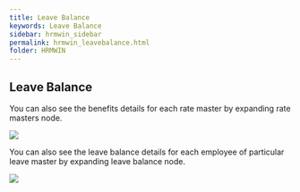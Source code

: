 ```yaml
---
title: Leave Balance
keywords: Leave Balance
sidebar: hrmwin_sidebar
permalink: hrmwin_leavebalance.html
folder: HRMWIN
---
```


## Leave Balance


You can also see the benefits details for each rate master by expanding rate masters node.

![](http://docs.risersoft.com/hrmnirvana/ImagesExt/image8_28.jpg)

You can also see the leave balance details for each employee of particular leave master by expanding leave balance node.

![](http://docs.risersoft.com/hrmnirvana/ImagesExt/image8_29.jpg)
